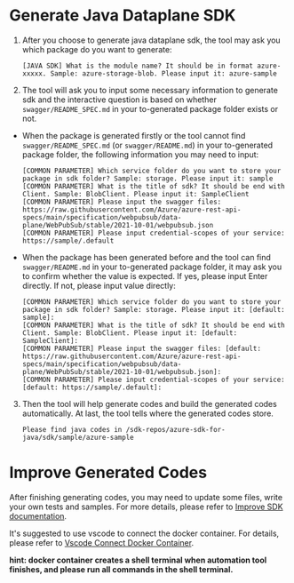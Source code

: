 # Generate Java Dataplane SDK

1. After you choose to generate java dataplane sdk, the tool may ask you which package do you want to generate:
    ```
    [JAVA SDK] What is the module name? It should be in format azure-xxxxx. Sample: azure-storage-blob. Please input it: azure-sample
    ```

2. The tool will ask you to input some necessary information to generate sdk and the interactive question is based on whether `swagger/README_SPEC.md` in your to-generated package folder exists or not.

- When the package is generated firstly or the tool cannot find `swagger/README_SPEC.md` (or `swagger/README.md`) in your to-generated package folder, the following information you may need to input:
  ```
  [COMMON PARAMETER] Which service folder do you want to store your package in sdk folder? Sample: storage. Please input it: sample
  [COMMON PARAMETER] What is the title of sdk? It should be end with Client. Sample: BlobClient. Please input it: SampleClient
  [COMMON PARAMETER] Please input the swagger files: https://raw.githubusercontent.com/Azure/azure-rest-api-specs/main/specification/webpubsub/data-plane/WebPubSub/stable/2021-10-01/webpubsub.json
  [COMMON PARAMETER] Please input credential-scopes of your service: https://sample/.default
  ```

- When the package has been generated before and the tool can find `swagger/README.md` in your to-generated package folder, it may ask you to confirm whether the value is expected. If yes, please input Enter directly. If not, please input value directly:
  ```
  [COMMON PARAMETER] Which service folder do you want to store your package in sdk folder? Sample: storage. Please input it: [default: sample]:
  [COMMON PARAMETER] What is the title of sdk? It should be end with Client. Sample: BlobClient. Please input it: [default: SampleClient]:
  [COMMON PARAMETER] Please input the swagger files: [default: https://raw.githubusercontent.com/Azure/azure-rest-api-specs/main/specification/webpubsub/data-plane/WebPubSub/stable/2021-10-01/webpubsub.json]:
  [COMMON PARAMETER] Please input credential-scopes of your service: [default: https://sample/.default]:
  ```

3. Then the tool will help generate codes and build the generated codes automatically. At last, the tool tells where the generated codes store.
    ```
    Please find java codes in /sdk-repos/azure-sdk-for-java/sdk/sample/azure-sample
    ```

# Improve Generated Codes

After finishing generating codes, you may need to update some files, write your own tests and samples. For more details, please refer to [Improve SDK documentation](https://github.com/Azure/azure-sdk-for-java/wiki/Protocol-Methods-Quickstart-with-AutoRest#improve-sdk-documentation).

It's suggested to use vscode to connect the docker container. For details, please refer to [Vscode Connect Docker Container](./vscode-connect-docker-container.md).

**hint: docker container creates a shell terminal when automation tool finishes, and please run all commands in the shell terminal.**
   
